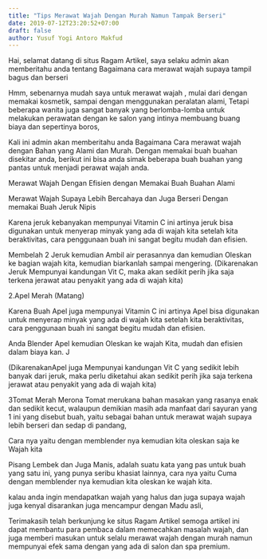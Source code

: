 ```yaml
---
title: "Tips Merawat Wajah Dengan Murah Namun Tampak Berseri"
date: 2019-07-12T23:20:52+07:00
draft: false
author: Yusuf Yogi Antoro Makfud
---
```



Hai, selamat datang di situs Ragam Artikel, saya selaku admin akan memberitahu anda tentang Bagaimana cara merawat wajah supaya tampil bagus dan berseri

Hmm, sebenarnya mudah saya untuk merawat wajah , mulai dari dengan memakai kosmetik, sampai dengan menggunakan peralatan alami, Tetapi beberapa wanita juga sangat banyak yang berlomba-lomba untuk melakukan perawatan dengan ke  salon yang intinya membuang buang biaya dan sepertinya boros,



Kali ini admin akan memberitahu anda Bagaimana Cara merawat wajah dengan Bahan yang Alami dan Murah. Dengan memakai buah buahan disekitar anda, berikut ini bisa anda simak beberapa buah buahan yang pantas untuk menjadi perawat wajah anda.





Merawat Wajah Dengan Efisien dengan Memakai Buah Buahan Alami



Merawat Wajah Supaya Lebih Bercahaya dan Juga Berseri
Dengan memakai Buah Jeruk Nipis


Karena jeruk kebanyakan mempunyai Vitamin C ini artinya jeruk bisa digunakan untuk menyerap minyak yang ada di wajah kita setelah kita beraktivitas, cara penggunaan buah ini  sangat begitu mudah dan efisien.

Membelah 2 Jeruk kemudian Ambil air perasannya dan kemudian Oleskan ke bagian wajah kita, kemudian biarkanlah sampai mengering. (Dikarenakan Jeruk Mempunyai kandungan Vit C, maka akan sedikit perih jika saja terkena jerawat atau penyakit yang ada di wajah kita)



2.Apel Merah (Matang)


Karena Buah Apel juga mempunyai Vitamin C ini artinya Apel bisa digunakan untuk menyerap minyak yang ada di wajah kita setelah kita beraktivitas, cara penggunaan buah ini  sangat begitu mudah dan efisien.

Anda Blender Apel kemudian Oleskan ke wajah Kita, mudah dan efisien dalam biaya kan. J

(DikarenakanApel juga Mempunyai kandungan Vit C yang sedikit lebih banyak dari jeruk, maka perlu diketahui akan sedikit perih jika saja terkena jerawat atau penyakit yang ada di wajah kita)



3Tomat Merah Merona
Tomat merukana bahan masakan yang rasanya enak dan sedikit kecut, walaupun demikian masih ada manfaat dari sayuran yang 1 ini yang disebut buah, yaitu sebagai bahan untuk merawat wajah supaya lebih berseri dan sedap di pandang,

Cara nya yaitu dengan memblender nya kemudian kita oleskan saja ke Wajah kita



 Pisang
Lembek dan Juga Manis, adalah suatu kata yang pas untuk buah yang satu ini, yang punya seribu khasiat lainnya, cara nya yaitu Cuma dengan memblender nya kemudian kita oleskan ke wajah kita.

kalau anda ingin mendapatkan wajah yang halus dan juga supaya wajah juga kenyal disarankan juga mencampur dengan Madu asli,



Terimakasih telah berkunjung ke situs Ragam Artikel semoga artikel ini dapat membantu para pembaca dalam memecahkan masalah wajah, dan juga memberi masukan untuk selalu merawat wajah dengan murah namun mempunyai efek sama dengan yang ada di salon dan spa premium.